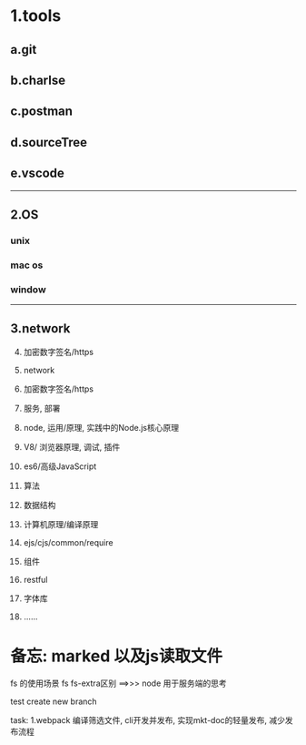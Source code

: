 # 1.tools
## a.git
## b.charlse
## c.postman
## d.sourceTree
## e.vscode
---
## 2.OS
### unix
### mac os
### window
---
## 3.network
4. 加密数字签名/https

3. network
4. 加密数字签名/https

5. 服务, 部署

6. node, 运用/原理, 实践中的Node.js核心原理
7. V8/ 浏览器原理, 调试, 插件
8. es6/高级JavaScript
9. 算法
10. 数据结构
11. 计算机原理/编译原理
12. ejs/cjs/common/require
13. 组件
14. restful
15. 字体库
16. ......


# 备忘: marked 以及js读取文件
fs 的使用场景
fs fs-extra区别 ==>>>
node 用于服务端的思考

test create new branch

task:
1.webpack 编译筛选文件, cli开发并发布, 实现mkt-doc的轻量发布, 减少发布流程
